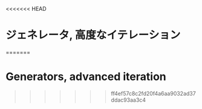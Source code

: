 
<<<<<<< HEAD
# ジェネレータ, 高度なイテレーション
=======
# Generators, advanced iteration
>>>>>>> ff4ef57c8c2fd20f4a6aa9032ad37ddac93aa3c4
